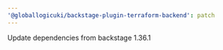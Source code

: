 ```yaml
---
'@globallogicuki/backstage-plugin-terraform-backend': patch
---
```


Update dependencies from backstage 1.36.1
